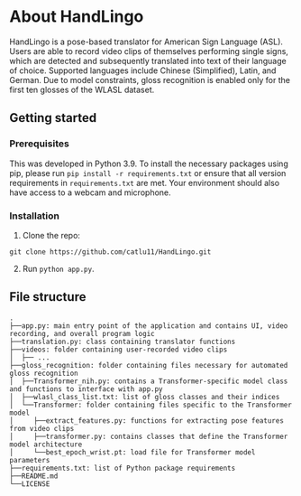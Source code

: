 # About HandLingo
HandLingo is a pose-based translator for American Sign Language (ASL). Users are able to record video clips of themselves performing single signs, which are detected and subsequently translated into text of their language of choice. Supported languages include Chinese (Simplified), Latin, and German. Due to model constraints, gloss recognition is enabled only for the first ten glosses of the WLASL dataset.

## Getting started

### Prerequisites
This was developed in Python 3.9. To install the necessary packages using pip, please run `pip install -r requirements.txt`
or ensure that all version requirements in `requirements.txt` are met. Your environment should also have access to a webcam and microphone.

### Installation
1. Clone the repo:
```
git clone https://github.com/catlu11/HandLingo.git
```
2. Run `python app.py`.

## File structure
```
.
├──app.py: main entry point of the application and contains UI, video recording, and overall program logic
├──translation.py: class containing translator functions
├──videos: folder containing user-recorded video clips
│  ├── ...
├──gloss_recognition: folder containing files necessary for automated gloss recognition
│  ├──Transformer_nih.py: contains a Transformer-specific model class and functions to interface with app.py
│  ├──wlasl_class_list.txt: list of gloss classes and their indices
│  └──Transformer: folder containing files specific to the Transformer model
│     ├──extract_features.py: functions for extracting pose features from video clips
│     ├──transformer.py: contains classes that define the Transformer model architecture
│     └──best_epoch_wrist.pt: load file for Transformer model parameters
├──requirements.txt: list of Python package requirements
├──README.md
└──LICENSE
```
